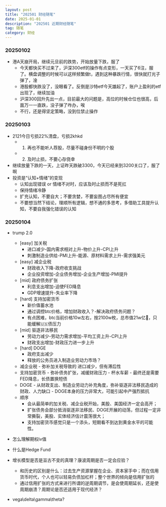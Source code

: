 ```yaml
---
layout: post
title: "202501 财经随笔"
date: 2025-01-01
description: "202501 近期财经随笔"
tag: 随笔
category: 财经
---
```


### 20250102
+ 港A天崩开局，继续元旦前的跌势，开始放量下跌，服了
    - 今天都快买不过来了，沪深300etf的操作有点变形，一天买了6注，服了。横盘调整的时候可以这样频繁做t，遇到这种暴跌行情，很快就打光子弹了，淦
    - 港股都快跌没了，没眼看了。反倒是沙特etf今天雄起了，账户上盈利的etf出现了，继续加油
    - 沪深300回升先出一点，目前最大的问题是，高位的时候仓位也很高，后面万一一直跌，没子弹了咋办，唉
    - 不行，还是得坚定策略，没到位禁止操作


### 20250103
+ 2121今日亏损22%清盘，亏损2khkd
    - 1. 再也不能听人荐股，尽量不碰身份不明的个股
    - 2. 及时止损，不要心存侥幸
+ 继续放量下跌的一天，上证昨天跌破3300，今天已经来到3200关口了，服了啊
+ 投资是“认知+情绪”的变现
    - 认知出现错误 or 情绪不对时，应该及时止损而不是死扛
    - 保持情绪冷静
    - 扩充认知，不要自大；不要贪婪，不要妄图占尽所有便宜
    - 不要想当然下结论，理顺所有逻辑，想不通的多思考，多借助工具提升认知，不要自我强化错误的认知


### 20250104
+ trump 2.0
	- [easy] 加关税
		* 进口减少-国内需求相对上升-物价上升-CPI上升
		* 刺激制造业供给-PMI上升-能源、原材料需求上升-需求强美元
	- [easy] 减企业税
		* 财政收入下降-政府收支挑战
		* 企业投资增加-企业债务增加-企业生产增加-PMI提升
	- [mid] 政府债务扩张
		* 利息支出增加-迫使FED降息
		* GDP增速提升-失业率下降
	- [hard] 支持加密货币
		* 新价值蓄水池
		* 通过调控btc价格，增加财政收入？-解决政府债务问题？
		* 有点困难，btc当前价格10w左右，按2100w枚，总市值21w亿🔪，只能缓解🇺🇸债压力
	- [mid] 驱逐非法移民
		* 劳动力减少-劳动力需求增加-平均工资上升-CPI上升	
		* 财政支出增加-财政压力进一步上升
	- [hard] DOGE
		* 政府支出减少
		* 释放的公务员进入制造业劳动力市场？
	- 减企业税 - 弥补加关税导致的 进口减少，但有滞后性
	- 支持加密货币 - 弥补债务扩张，减缓财政压力 - 杯水车薪 - 最终还是需要FED降息，长债置换短债
	- DOGE - 从财政支出、制造业劳动力补充角度，弥补驱逐非法移民造成的财政、人力缺口 - DOGE本身的压力非常大，可能引起中产强烈抵抗
    - 顺序
        * 会从最简单的加关税、减企业税开始，美股、美国经济一定会高开；
        * 扩张债务会部分抵消驱逐非法移民、DOGE开展的动荡，但过程一定非常撕裂，美股、实体经济估计震荡很大；
        * 支持加密货币感觉只是一个添头，短期看不到达到黄金水平的可能性。

+ 怎么理解期权iv值
+ 什么是Hedge Fund
+ 增长模型是否是亘古不变的真理？康波周期是否一定会应验？
    - 和历史的区别是什么：过去生产资源掌握在企业、资本家手中；而在信用货币时代，个人也可以轻易负债加杠杆；整个世界的倾向是信用扩张的
    - 通过信用扩张的方式来进行所谓的逆周期调节，是会使周期延长，还是使周期崩溃？周期论是否还适用于现代经济？
+ vega\delta\gamma\theta?
